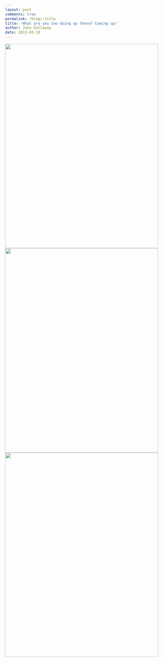 ```yaml
---
layout: post
comments: true
permalink: /blog/:title
title: 'What are you two doing up there? Coming up!'
author: Jane Dallaway
date: 2013-03-10
---
```


<div><a href="//static.skitters.dallaway.com/photo_1.JPG"><img width="500" src="//static.skitters.dallaway.com/photo_1.JPG.500.JPG" height="667"></a></div><div><a href="//static.skitters.dallaway.com/photo_2.JPG"><img width="500" src="//static.skitters.dallaway.com/photo_2.JPG.500.JPG" height="667"></a></div><div><a href="//static.skitters.dallaway.com/photo_3.JPG"><img width="500" src="//static.skitters.dallaway.com/photo_3.JPG.500.JPG" height="667"></a></div>



  


  


 
    
